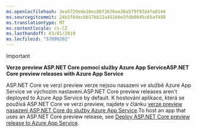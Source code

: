 ```yaml
---
ms.openlocfilehash: 3ea5729ede26ec86f2676ee38a579f93d4fa0144
ms.sourcegitcommit: 24b1f6decbb17bb22a45166e5fdb0845c65af498
ms.translationtype: MT
ms.contentlocale: cs-CZ
ms.lasthandoff: 03/01/2019
ms.locfileid: "57099202"
---
```

> [!IMPORTANT]
> <span data-ttu-id="24dac-101">**Verze preview ASP.NET Core pomocí služby Azure App Service**</span><span class="sxs-lookup"><span data-stu-id="24dac-101">**ASP.NET Core preview releases with Azure App Service**</span></span>
>
> <span data-ttu-id="24dac-102">ASP.NET Core ve verzi preview verze nejsou nasazeni ve službě Azure App Service ve výchozím nastavení.</span><span class="sxs-lookup"><span data-stu-id="24dac-102">ASP.NET Core preview releases aren't deployed to Azure App Service by default.</span></span> <span data-ttu-id="24dac-103">K hostování aplikace, která se používá ASP.NET Core ve verzi preview, najdete v článku [verze preview nasazení ASP.NET Core do služby Azure App Service](xref:host-and-deploy/azure-apps/index#deploy-aspnet-core-preview-release-to-azure-app-service).</span><span class="sxs-lookup"><span data-stu-id="24dac-103">To host an app that uses an ASP.NET Core preview release, see [Deploy ASP.NET Core preview release to Azure App Service](xref:host-and-deploy/azure-apps/index#deploy-aspnet-core-preview-release-to-azure-app-service).</span></span>
